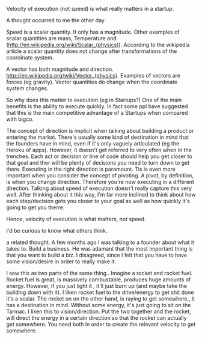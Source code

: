 Velocity of execution (not speed) is what really matters in a startup. 

A thought occurred to me the other day 

Speed is a scalar quantity. It only has a magnitude. Other examples of scalar quantities are mass, Temperature and (http://en.wikipedia.org/wiki/Scalar_(physics)). According to the wikipedia article a scalar quantity does not change  after transformations of the coordinate system. 

A vector has both magnitude and direction. http://en.wikipedia.org/wiki/Vector_(physics). Examples of vectors are  forces (eg gravity). Vector quantities do change when the coordinate system changes. 

So why does this matter to execution (eg in Startups?)
One of the main benefits  is the ability to execute quickly. In fact some ppl have suggested that this is the main competitive advantage of a Startups when compared with bigco.  

The concept of direction is implicit when talking about building a product or entering the market. There's usually some kind of destination in mind that the founders have in mind, even if it's only vaguely articulated (eg the Heroku of apps). However, it doesn't get referred to very often when in the trenches. Each act or decision or line of code should help you get closer to that goal and ther will be plenty of decisions you need to turn down to get there. Executing in the right direction is paramount. Tis is even more important when you consider the concept of pivoting. A pivot, by definition, is when you change direction. Therefore you're now executing in a different direction. 
 Talking about speed of execution doesn't really capture this very well. After thinking about it this way, I'm far more inclined to think about how each step/decision gets you closer to your goal as well as how quickly it's going to get you therre. 

Hence, velocity of execution is what matters, not speed. 

I'd be curious to know what others think. 

a related thought. A few months ago I was talking to a founder about what it takes to. Build a business. He was adamant that the most important thing is that you want to build a biz. I disagreed, since I felt that you have to have some vision/desire in order to really make it. 

I saw this as two parts of the same thing.. Imagine a rocket and rocket fuel. Rocket fuel is great, is massively combustable, produces huge amounts of energy. However, if you just light it , it'll just burn up (and maybe take the building down with it). I liken rocket fuel to the drive/energy to get shit done it's a scalar. The rocket on on the other hand, is raying to get somewhere,, it has a destination in mind. Without some energy, it's just going to sit on the Tarmac. I liken this to vision/direction. Put the two together and the rocket, will direct the energy in a certain direction so that the rocket can actually get somewhere. You need both in order to create the relevant velocity to get somewhere. 